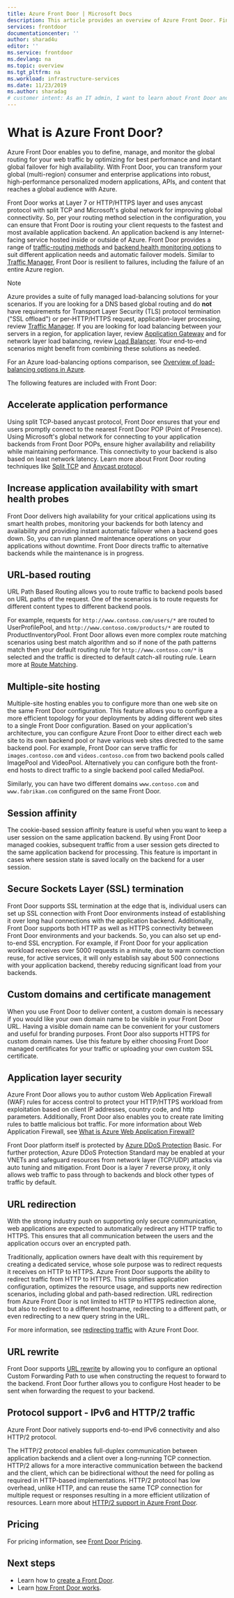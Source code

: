 ```yaml
---
title: Azure Front Door | Microsoft Docs
description: This article provides an overview of Azure Front Door. Find out if it is the right choice for load-balancing user traffic for your application.
services: frontdoor
documentationcenter: ''
author: sharad4u
editor: ''
ms.service: frontdoor
ms.devlang: na
ms.topic: overview
ms.tgt_pltfrm: na
ms.workload: infrastructure-services
ms.date: 11/23/2019
ms.author: sharadag
# customer intent: As an IT admin, I want to learn about Front Door and what I can use it for. 
---
```


# What is Azure Front Door?
Azure Front Door enables you to define, manage, and monitor the global routing for your web traffic by optimizing for best performance and instant global failover for high availability. With Front Door, you can transform your global (multi-region) consumer and enterprise applications into robust, high-performance personalized modern applications, APIs, and content that reaches a global audience with Azure.

Front Door works at Layer 7 or HTTP/HTTPS layer and uses anycast protocol with split TCP and Microsoft's global network for improving global connectivity. So, per your routing method selection in the configuration, you can ensure that Front Door is routing your client requests to the fastest and most available application backend. An application backend is any Internet-facing service hosted inside or outside of Azure. Front Door provides a range of [traffic-routing methods](front-door-routing-methods.md) and [backend health monitoring options](front-door-health-probes.md) to suit different application needs and automatic failover models. Similar to [Traffic Manager](../traffic-manager/traffic-manager-overview.md), Front Door is resilient to failures, including the failure of an entire Azure region.

>[!NOTE]
> Azure provides a suite of fully managed load-balancing solutions for your scenarios. If you are looking for a DNS based global routing and do **not** have requirements for Transport Layer Security (TLS) protocol termination ("SSL offload") or per-HTTP/HTTPS request, application-layer processing, review [Traffic Manager](../traffic-manager/traffic-manager-overview.md). If you are looking for load balancing between your servers in a region, for application layer, review [Application Gateway](../application-gateway/application-gateway-introduction.md) and for network layer load balancing, review [Load Balancer](../load-balancer/load-balancer-overview.md). Your end-to-end scenarios might benefit from combining these solutions as needed.
>
> For an Azure load-balancing options comparison, see [Overview of load-balancing options in Azure](https://docs.microsoft.com/azure/architecture/guide/technology-choices/load-balancing-overview).

The following features are included with Front Door:

## Accelerate application performance
Using split TCP-based anycast protocol, Front Door ensures that your end users promptly connect to the nearest Front Door POP (Point of Presence). Using Microsoft's global network for connecting to your application backends from Front Door POPs, ensure higher availability and reliability while maintaining performance. This connectivity to your backend is also based on least network latency. Learn more about Front Door routing techniques like [Split TCP](front-door-routing-architecture.md#splittcp) and [Anycast protocol](front-door-routing-architecture.md#anycast).

## Increase application availability with smart health probes

Front Door delivers high availability for your critical applications using its smart health probes, monitoring your backends for both latency and availability and providing instant automatic failover when a backend goes down. So, you can run planned maintenance operations on your applications without downtime. Front Door directs traffic to alternative backends while the maintenance is in progress.

## URL-based routing
URL Path Based Routing allows you to route traffic to backend pools based on URL paths of the request. One of the scenarios is to route requests for different content types to different backend pools.

For example, requests for `http://www.contoso.com/users/*` are routed to UserProfilePool, and `http://www.contoso.com/products/*` are routed to ProductInventoryPool.  Front Door allows even more complex route matching scenarios using best match algorithm and so if none of the path patterns match then your default routing rule for `http://www.contoso.com/*` is selected and the traffic is directed to default catch-all routing rule. Learn more at [Route Matching](front-door-route-matching.md).

## Multiple-site hosting
Multiple-site hosting enables you to configure more than one web site on the same Front Door configuration. This feature allows you to configure a more efficient topology for your deployments by adding different web sites to a single Front Door configuration. Based on your application's architecture, you can configure Azure Front Door to either direct each web site to its own backend pool or have various web sites directed to the same backend pool. For example, Front Door can serve traffic for `images.contoso.com` and `videos.contoso.com` from two backend pools called ImagePool and VideoPool. Alternatively you can configure both the front-end hosts to direct traffic to a single backend pool called MediaPool.

Similarly, you can have two different domains `www.contoso.com` and `www.fabrikam.com` configured on the same Front Door.

## Session affinity
The cookie-based session affinity feature is useful when you want to keep a user session on the same application backend. By using Front Door managed cookies, subsequent traffic from a user session gets directed to the same application backend for processing. This feature is important in cases where session state is saved locally on the backend for a user session.

## Secure Sockets Layer (SSL) termination
Front Door supports SSL termination at the edge that is, individual users can set up SSL connection with Front Door environments instead of establishing it over long haul connections with the application backend. Additionally, Front Door supports both HTTP as well as HTTPS connectivity between Front Door environments and your backends. So, you can also set up end-to-end SSL encryption. For example, if Front Door for your application workload receives over 5000 requests in a minute, due to warm connection reuse, for active services, it will only establish say about 500 connections with your application backend, thereby reducing significant load from your backends.

## Custom domains and certificate management
When you use Front Door to deliver content, a custom domain is necessary if you would like your own domain name to be visible in your Front Door URL. Having a visible domain name can be convenient for your customers and useful for branding purposes.
Front Door also supports HTTPS for custom domain names. Use this feature by either choosing Front Door managed certificates for your traffic or uploading your own custom SSL certificate.

## Application layer security
Azure Front Door allows you to author custom Web Application Firewall (WAF) rules for access control to protect your HTTP/HTTPS workload from exploitation based on client IP addresses, country code, and http parameters. Additionally, Front Door also enables you to create rate limiting rules to battle malicious bot traffic. For more information about Web Application Firewall, see [What is Azure Web Application Firewall?](../web-application-firewall/overview.md)

Front Door platform itself is protected by [Azure DDoS Protection](../virtual-network/ddos-protection-overview.md) Basic. For further protection, Azure DDoS Protection Standard may be enabled at your VNETs and safeguard resources from network layer (TCP/UDP) attacks via auto tuning and mitigation. Front Door is a layer 7 reverse proxy, it only allows web traffic to pass through to backends and block other types of traffic by default.

## URL redirection
With the strong industry push on supporting only secure communication, web applications are expected to automatically redirect any HTTP traffic to HTTPS. This ensures that all communication between the users and the application occurs over an encrypted path. 

Traditionally, application owners have dealt with this requirement by creating a dedicated service, whose sole purpose was to redirect requests it receives on HTTP to HTTPS. Azure Front Door supports the ability to redirect traffic from HTTP to HTTPS. This simplifies application configuration, optimizes the resource usage, and supports new redirection scenarios, including global and path-based redirection. URL redirection from Azure Front Door is not limited to HTTP to HTTPS redirection alone, but also to redirect to a different hostname, redirecting to a different path, or even redirecting to a new query string in the URL.

For more information, see [redirecting traffic](front-door-url-redirect.md) with Azure Front Door.

## URL rewrite
Front Door supports [URL rewrite](front-door-url-rewrite.md) by allowing you to configure an optional Custom Forwarding Path to use when constructing the request to forward to the backend. Front Door further allows you to configure Host header to be sent when forwarding the request to your backend.

## Protocol support - IPv6 and HTTP/2 traffic
Azure Front Door natively supports end-to-end IPv6 connectivity and also HTTP/2 protocol. 

The HTTP/2 protocol enables full-duplex communication between application backends and a client over a long-running TCP connection. HTTP/2 allows for a more interactive communication between the backend and the client, which can be bidirectional without the need for polling as required in HTTP-based implementations. HTTP/2 protocol has low overhead, unlike HTTP, and can reuse the same TCP connection for multiple request or responses resulting in a more efficient utilization of resources. Learn more about [HTTP/2 support in Azure Front Door](front-door-http2.md).

## Pricing

For pricing information, see [Front Door Pricing](https://azure.microsoft.com/pricing/details/frontdoor/).

## Next steps

- Learn how to [create a Front Door](quickstart-create-front-door.md).
- Learn [how Front Door works](front-door-routing-architecture.md).
